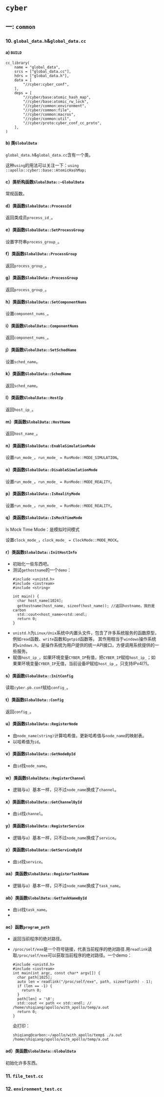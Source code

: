 # `cyber`

## 一: `common`

### 10. `global_data.h`&`global_data.cc`

#### a) `BUILD`
```
cc_library(
    name = "global_data",
    srcs = ["global_data.cc"],
    hdrs = ["global_data.h"],
    data = [
        "//cyber:cyber_conf",
    ],
    deps = [
        "//cyber/base:atomic_hash_map",
        "//cyber/base:atomic_rw_lock",
        "//cyber/common:environment",
        "//cyber/common:file",
        "//cyber/common:macros",
        "//cyber/common:util",
        "//cyber/proto:cyber_conf_cc_proto",
    ],
)
```

#### b) 类`GlobalData`

`global_data.h`&`global_data.cc`含有一个类。

这种`using`的用法可以关注一下：`using ::apollo::cyber::base::AtomicHashMap;`

#### c）类析构函数`GlobalData::~GlobalData`

常规函数。

#### d）类函数`GlobalData::ProcessId`

返回类成员`process_id_`。

#### e）类函数`GlobalData::SetProcessGroup`

设置字符串`process_group_`。

#### f）类函数`GlobalData::ProcessGroup`

返回`process_group_`。

#### g）类函数`GlobalData::ProcessGroup`

返回`process_group_`。

#### h）类函数`GlobalData::SetComponentNums`

设置`component_nums_`。

#### i）类函数`GlobalData::ComponentNums`

返回`component_nums_`。

#### j）类函数`GlobalData::SetSchedName`

设置`sched_name`。

#### k）类函数`GlobalData::SchedName`

返回`sched_name`。

#### l）类函数`GlobalData::HostIp`

返回`host_ip_`。

#### m）类函数`GlobalData::HostName`

返回`host_name_`。

#### n）类函数`GlobalData::EnableSimulationMode`

设置`run_mode_`，`run_mode_ = RunMode::MODE_SIMULATION`。

#### o）类函数`GlobalData::DisableSimulationMode`

设置`run_mode_`，`run_mode_ = RunMode::MODE_REALITY`。

#### p）类函数`GlobalData::IsRealityMode`

设置`run_mode_`，`run_mode_ = RunMode::MODE_REALITY`。

#### q）类函数`GlobalData::IsMockTimeMode`

Is Mock Time Mode：是模拟时间模式

设置`clock_mode_`，`clock_mode_ = ClockMode::MODE_MOCK`。

#### r）类函数`GlobalData::InitHostInfo`

- 初始化一些东西吧。
- 测试`gethostname`的一个`demo`：
    ```
    #include <unistd.h>
    #include <iostream>
    #include <string>
    
    int main() {
      char host_name[1024];
      gethostname(host_name, sizeof(host_name)); //返回hostname，我的是carbon
      std::cout<<host_name<<std::endl;
      return 0;
    }
    ```
- `unistd.h`为`Linux/Unix`系统中内置头文件，包含了许多系统服务的函数原型，例如`read`函数、`write`函数和`getpid`函数等。
其作用相当于`windows`操作系统的`windows.h`，是操作系统为用户提供的统一API接口，方便调用系统提供的一些服务。    
- 赋值`host_ip_`，如果环境变量`CYBER_IP`有值，把`CYBER_IP`赋给`host_ip_`；如果果环境变量`CYBER_IP`无值，当前设备IP赋给`host_ip_`。只支持IPv4(?)。
    
#### s）类函数`GlobalData::InitConfig`

读取`cyber.pb.conf`赋给`config_`。
    
#### t）类函数`GlobalData::Config`

返回`config_`。
    
#### u）类函数`GlobalData::RegisterNode`

- 由`node_name(string)`计算哈希值，更新哈希值与`node_name`的映射表。
- 以哈希值为`id`。
    
#### v）类函数`GlobalData::GetNodeById`

- 由`id`找`node_name`。

#### w）类函数`GlobalData::RegisterChannel`

- 逻辑与u）基本一样，只不过`node_name`换成了`channel`。

#### x）类函数`GlobalData::GetChannelById`

- 由`id`找`channel`。
 
#### y）类函数`GlobalData::RegisterService`

- 逻辑与u）基本一样，只不过`node_name`换成了`service`。

#### z）类函数`GlobalData::GetServiceById`

- 由`id`找`service`。

 
#### aa）类函数`GlobalData::RegisterTaskName`

- 逻辑与u）基本一样，只不过`node_name`换成了`task_name`。

#### ab）类函数`GlobalData::GetTaskNameById`

- 由`id`找`task_name`。
- 
#### ac）函数`program_path`

- 返回当前程序的绝对路径。
- `/proc/self/exe`是一个符号链接，代表当前程序的绝对路径.用`readlink`读取`/proc/self/exe`可以获取当前程序的绝对路径。一个demo：
    ```
    #include <unistd.h>
    #include <iostream>
    int main(int argc, const char* argv[]) {
      char path[1025];
      auto len = readlink("/proc/self/exe", path, sizeof(path) - 1); 
      if (len == -1) {
        return 0;
      }
      path[len] = '\0';
      std::cout << path << std::endl; // /home/shiqiang/apollo/with_apollo/temp/a.out
      return 0;
    }
    ```
    
    会打印：
    ```
    shiqiang@carbon:~/apollo/with_apollo/temp$ ./a.out 
    /home/shiqiang/apollo/with_apollo/temp/a.out
    ```
#### ad）类函数`GlobalData::GlobalData`

初始化许多东西。

### 11. `file_test.cc`

### 12. `environment_test.cc`





